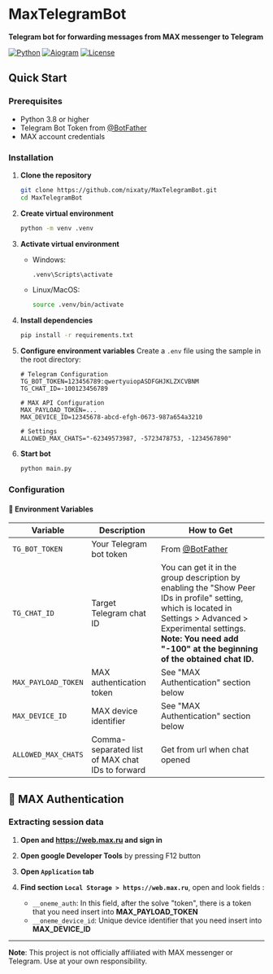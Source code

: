 # MaxTelegramBot

**Telegram bot for forwarding messages from MAX messenger to Telegram**

[![Python](https://img.shields.io/badge/Python-3.8%2B-blue.svg)](https://python.org)
[![Aiogram](https://img.shields.io/badge/Aiogram-3.x-green.svg)](https://docs.aiogram.dev/)
[![License](https://img.shields.io/badge/License-MIT-yellow.svg)](LICENSE)

## Quick Start

### Prerequisites

- Python 3.8 or higher
- Telegram Bot Token from [@BotFather](https://t.me/BotFather)
- MAX account credentials

### Installation

1. **Clone the repository**
   ```bash
   git clone https://github.com/nixaty/MaxTelegramBot.git
   cd MaxTelegramBot
   ```

2. **Create virtual environment**
   ```bash
   python -m venv .venv
   ```

3. **Activate virtual environment**
   - Windows:
     ```bash
     .venv\Scripts\activate
     ```
   - Linux/MacOS:
     ```bash
     source .venv/bin/activate
     ```

4. **Install dependencies**
   ```bash
   pip install -r requirements.txt
   ```

5. **Configure environment variables**
   Create a `.env` file using the sample in the root directory:
   ```env
   # Telegram Configuration
   TG_BOT_TOKEN=123456789:qwertyuiopASDFGHJKLZXCVBNM
   TG_CHAT_ID=-100123456789

   # MAX API Configuration
   MAX_PAYLOAD_TOKEN=...
   MAX_DEVICE_ID=12345678-abcd-efgh-0673-987a654a3210

   # Settings
   ALLOWED_MAX_CHATS="-62349573987, -5723478753, -1234567890"
   ```

6. **Start bot**
   ```bash
   python main.py
   ```

### Configuration

#### 🔧 Environment Variables

| Variable | Description | How to Get |
|----------|-------------|------------|
| `TG_BOT_TOKEN` | Your Telegram bot token | From [@BotFather](https://t.me/BotFather) |
| `TG_CHAT_ID` | Target Telegram chat ID | You can get it in the group description by enabling the "Show Peer IDs in profile" setting, which is located in Settings > Advanced > Experimental settings. **Note: You need add "-100" at the beginning of the obtained chat ID.** |
| `MAX_PAYLOAD_TOKEN` | MAX authentication token | See "MAX Authentication" section below |
| `MAX_DEVICE_ID` | MAX device identifier | See "MAX Authentication" section below |
| `ALLOWED_MAX_CHATS` | Comma-separated list of MAX chat IDs to forward | Get from url when chat opened |

## 🔐 MAX Authentication

### Extracting session data

1. **Open and https://web.max.ru and sign in**
2. **Open google Developer Tools** by pressing F12 button
3. **Open `Application` tab**
4. **Find section `Local Storage > https://web.max.ru`**, open and look fields :

   - `__oneme_auth`: In this field, after the solve "token", there is a token that you need insert into **MAX_PAYLOAD_TOKEN**
   - `__oneme_device_id`: Unique device identifier that you need insert into **MAX_DEVICE_ID**


---

**Note**: This project is not officially affiliated with MAX messenger or Telegram. Use at your own responsibility.
